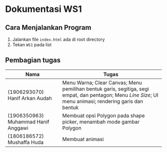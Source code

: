 # Dokumentasi WS1
## Cara Menjalankan Program
1. Jalankan file `index.html` ada di root directory
2. Tekan `WS1` pada list

## Pembagian tugas
| Nama                                 |Tugas |
|--------------------------------------|------|
| (1906293070) Hanif Arkan Audah       |Menu Warna; Clear Canvas; Menu pemilihan bentuk garis, segitiga, segi empat, dan pentagon; Menu *Line Size*; UI menu animasi; rendering garis dan bentuk      | 
| (1906350963) Muhammad Hanif Anggawi  |Membuat opsi Polygon pada shape picker, menambah mode gambar Polygon      |
| (1806186572) Mushaffa Huda           |Membuat animasi